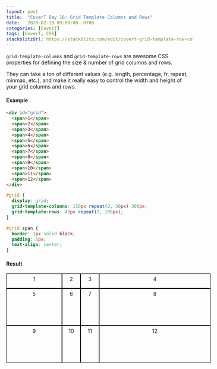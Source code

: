 ```yaml
---
layout: post
title:  "CoverT Day 16: Grid Template Columns and Rows"
date:   2020-02-19 09:00:00 -0700
categories: [CoverT]
tags: [CoverT, CSS]
stackblitzUrl: https://stackblitz.com/edit/covert-grid-template-row-column?file=style.css
---
```


`grid-template-columns` and `grid-template-rows` are awesome CSS properties for defining the size & number of grid columns and rows.

They can take a ton of different values (e.g. length, percentage, fr, repeat, minmax, etc.), and make it really easy to control the width and height of your grid columns and rows.

#### Example

```html
<div id="grid">
  <span>1</span>
  <span>2</span>
  <span>3</span>
  <span>4</span>
  <span>5</span>
  <span>6</span>
  <span>7</span>
  <span>8</span>
  <span>9</span>
  <span>10</span>
  <span>11</span>
  <span>12</span>
</div>
```

```css
#grid {
  display: grid;
  grid-template-columns: 150px repeat(2, 50px) 300px;
  grid-template-rows: 40px repeat(2, 100px);
}

#grid span {
  border: 1px solid black;
  padding: 5px;
  text-align: center;
}
```

<style>
#grid {
  display: grid;
  grid-template-columns: 150px repeat(2, 50px) 300px;
  grid-template-rows: 40px repeat(2, 100px);
}

#grid span {
  border: 1px solid black;
  padding: 5px;
  text-align: center;
}
</style>

#### Result

<div id="grid">
  <span>1</span>
  <span>2</span>
  <span>3</span>
  <span>4</span>
  <span>5</span>
  <span>6</span>
  <span>7</span>
  <span>8</span>
  <span>9</span>
  <span>10</span>
  <span>11</span>
  <span>12</span>
</div>

